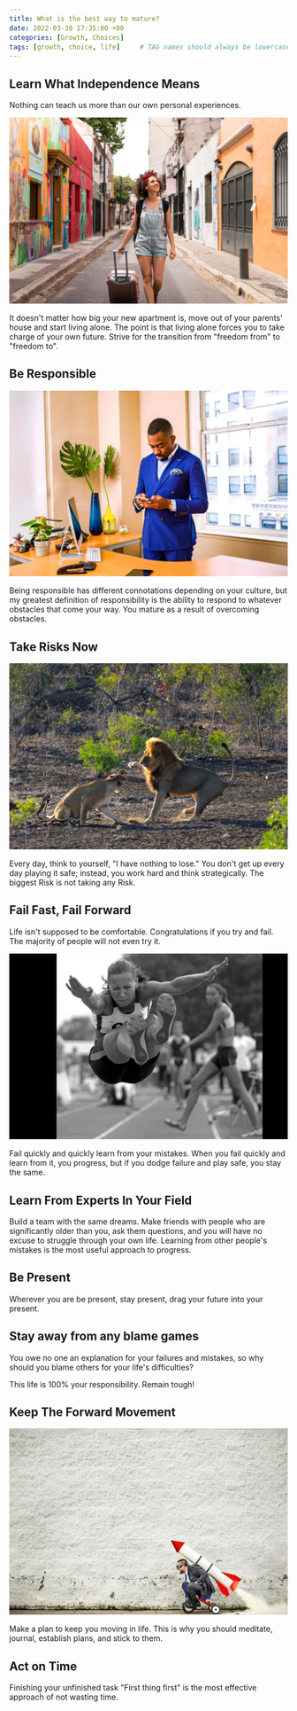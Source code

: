 ```yaml
---
title: What is the best way to mature?
date: 2022-03-30 17:35:00 +00
categories: [Growth, Choices]
tags: [growth, choice, life]     # TAG names should always be lowercase
---
```


## Learn What Independence Means

Nothing can teach us more than our own personal experiences.

![independent woman](/assets/img/independent-woman.png)

It doesn't matter how big your new apartment is, move out of your parents' house and start living alone. The point is that living alone forces you to take charge of your own future. Strive for the transition from "freedom from" to "freedom to".

## Be Responsible

![be Responsible](/assets/img/be-responsible.jpg)

Being responsible has different connotations depending on your culture, but my greatest definition of responsibility is the ability to respond to whatever obstacles that come your way. You mature as a result of overcoming obstacles.

## Take Risks Now

![tak risk](/assets/img/take-risk.jpg)

Every day, think to yourself, "I have nothing to lose." You don't get up every day playing it safe; instead, you work hard and think strategically. The biggest Risk is not taking any Risk.

## Fail Fast, Fail Forward

Life isn't supposed to be comfortable. Congratulations if you try and fail. The majority of people will not even try it.

![fail forward](/assets/img/fail-forward.jpg)

Fail quickly and quickly learn from your mistakes. When you fail quickly and learn from it, you progress, but if you dodge failure and play safe, you stay the same.

## Learn From Experts In Your Field

Build a team with the same dreams. Make friends with people who are significantly older than you, ask them questions, and you will have no excuse to struggle through your own life. Learning from other people's mistakes is the most useful approach to progress.

## Be Present

Wherever you are be present, stay present, drag your future into your present.

## Stay away from any blame games

You owe no one an explanation for your failures and mistakes, so why should you blame others for your life's difficulties?

This life is 100% your responsibility. Remain tough!

## Keep The Forward Movement

![forward movement](/assets/img/forward-movement.jpg)

Make a plan to keep you moving in life. This is why you should meditate, journal, establish plans, and stick to them.

## Act on Time

Finishing your unfinished task "First thing first" is the most effective approach of not wasting time.

